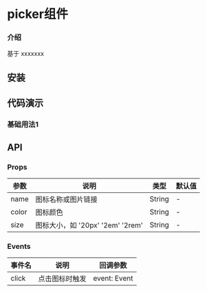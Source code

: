 #  picker组件

### 介绍
    
基于 xxxxxxx
    
## 安装
    
    
    
## 代码演示
    
### 基础用法1
    

    
## API
    
### Props
    
| 参数         | 说明                             | 类型   | 默认值           |
|--------------|----------------------------------|--------|------------------|
| name         | 图标名称或图片链接               | String | -                |
| color        | 图标颜色                         | String | -                |
| size         | 图标大小，如 '20px' '2em' '2rem' | String | -                |
   
### Events
    
| 事件名 | 说明           | 回调参数     |
|--------|----------------|--------------|
| click  | 点击图标时触发 | event: Event |
    